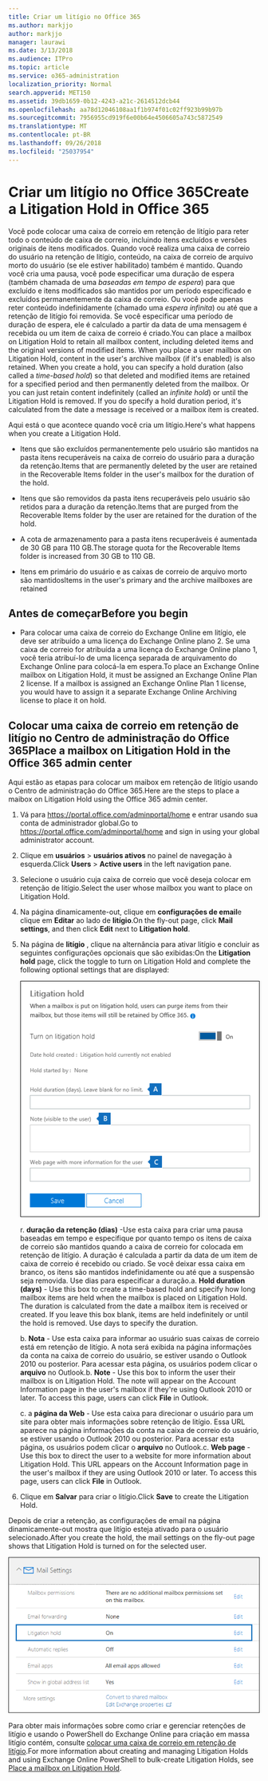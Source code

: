 ```yaml
---
title: Criar um litígio no Office 365
ms.author: markjjo
author: markjjo
manager: laurawi
ms.date: 3/13/2018
ms.audience: ITPro
ms.topic: article
ms.service: o365-administration
localization_priority: Normal
search.appverid: MET150
ms.assetid: 39db1659-0b12-4243-a21c-2614512dcb44
ms.openlocfilehash: aa78d12046108aa1f1b974f01c02ff923b99b97b
ms.sourcegitcommit: 7956955cd919f6e00b64e4506605a743c5872549
ms.translationtype: MT
ms.contentlocale: pt-BR
ms.lasthandoff: 09/26/2018
ms.locfileid: "25037954"
---
```

# <a name="create-a-litigation-hold-in-office-365"></a><span data-ttu-id="0c964-102">Criar um litígio no Office 365</span><span class="sxs-lookup"><span data-stu-id="0c964-102">Create a Litigation Hold in Office 365</span></span>

<span data-ttu-id="0c964-p101">Você pode colocar uma caixa de correio em retenção de litígio para reter todo o conteúdo de caixa de correio, incluindo itens excluídos e versões originais de itens modificados. Quando você realiza uma caixa de correio do usuário na retenção de litígio, conteúdo, na caixa de correio de arquivo morto do usuário (se ele estiver habilitado) também é mantido. Quando você cria uma pausa, você pode especificar uma duração de espera (também chamada de uma *baseadas em tempo de espera*) para que excluído e itens modificados são mantidos por um período especificado e excluídos permanentemente da caixa de correio. Ou você pode apenas reter conteúdo indefinidamente (chamado uma *espera infinita*) ou até que a retenção de litígio foi removida. Se você especificar uma período de duração de espera, ele é calculado a partir da data de uma mensagem é recebida ou um item de caixa de correio é criado.</span><span class="sxs-lookup"><span data-stu-id="0c964-p101">You can place a mailbox on Litigation Hold to retain all mailbox content, including deleted items and the original versions of modified items. When you place a user mailbox on Litigation Hold, content in the user's archive mailbox (if it's enabled) is also retained. When you create a hold, you can specify a hold duration (also called a *time-based hold*) so that deleted and modified items are retained for a specified period and then permanently deleted from the mailbox. Or you can just retain content indefinitely (called an *infinite hold*) or until the Litigation Hold is removed. If you do specify a hold duration period, it's calculated from the date a message is received or a mailbox item is created.</span></span> 
  
<span data-ttu-id="0c964-108">Aqui está o que acontece quando você cria um litígio.</span><span class="sxs-lookup"><span data-stu-id="0c964-108">Here's what happens when you create a Litigation Hold.</span></span>
  
- <span data-ttu-id="0c964-109">Itens que são excluídos permanentemente pelo usuário são mantidos na pasta itens recuperáveis na caixa de correio do usuário para a duração da retenção.</span><span class="sxs-lookup"><span data-stu-id="0c964-109">Items that are permanently deleted by the user are retained in the Recoverable Items folder in the user's mailbox for the duration of the hold.</span></span>
    
- <span data-ttu-id="0c964-110">Itens que são removidos da pasta itens recuperáveis pelo usuário são retidos para a duração da retenção.</span><span class="sxs-lookup"><span data-stu-id="0c964-110">Items that are purged from the Recoverable Items folder by the user are retained for the duration of the hold.</span></span>
    
- <span data-ttu-id="0c964-111">A cota de armazenamento para a pasta itens recuperáveis é aumentada de 30 GB para 110 GB.</span><span class="sxs-lookup"><span data-stu-id="0c964-111">The storage quota for the Recoverable Items folder is increased from 30 GB to 110 GB.</span></span>
    
- <span data-ttu-id="0c964-112">Itens em primário do usuário e as caixas de correio de arquivo morto são mantidos</span><span class="sxs-lookup"><span data-stu-id="0c964-112">Items in the user's primary and the archive mailboxes are retained</span></span>
    
## <a name="before-you-begin"></a><span data-ttu-id="0c964-113">Antes de começar</span><span class="sxs-lookup"><span data-stu-id="0c964-113">Before you begin</span></span>

- <span data-ttu-id="0c964-p102">Para colocar uma caixa de correio do Exchange Online em litígio, ele deve ser atribuído a uma licença do Exchange Online plano 2. Se uma caixa de correio for atribuída a uma licença do Exchange Online plano 1, você teria atribuí-lo de uma licença separada de arquivamento do Exchange Online para colocá-la em espera.</span><span class="sxs-lookup"><span data-stu-id="0c964-p102">To place an Exchange Online mailbox on Litigation Hold, it must be assigned an Exchange Online Plan 2 license. If a mailbox is assigned an Exchange Online Plan 1 license, you would have to assign it a separate Exchange Online Archiving license to place it on hold.</span></span>
    

## <a name="place-a-mailbox-on-litigation-hold-in-the-office-365-admin-center"></a><span data-ttu-id="0c964-116">Colocar uma caixa de correio em retenção de litígio no Centro de administração do Office 365</span><span class="sxs-lookup"><span data-stu-id="0c964-116">Place a mailbox on Litigation Hold in the Office 365 admin center</span></span>

<span data-ttu-id="0c964-117">Aqui estão as etapas para colocar um maibox em retenção de litígio usando o Centro de administração do Office 365.</span><span class="sxs-lookup"><span data-stu-id="0c964-117">Here are the steps to place a maibox on Litigation Hold using the Office 365 admin center.</span></span>

1. <span data-ttu-id="0c964-118">Vá para https://portal.office.com/adminportal/home e entrar usando sua conta de administrador global.</span><span class="sxs-lookup"><span data-stu-id="0c964-118">Go to https://portal.office.com/adminportal/home and sign in using your global administrator account.</span></span>
2. <span data-ttu-id="0c964-119">Clique em **usuários** > **usuários ativos** no painel de navegação à esquerda.</span><span class="sxs-lookup"><span data-stu-id="0c964-119">Click **Users** > **Active users** in the left navigation pane.</span></span>
3. <span data-ttu-id="0c964-120">Selecione o usuário cuja caixa de correio que você deseja colocar em retenção de litígio.</span><span class="sxs-lookup"><span data-stu-id="0c964-120">Select the user whose mailbox you want to place on Litigation Hold.</span></span>
4. <span data-ttu-id="0c964-121">Na página dinamicamente-out, clique em **configurações de email**e clique em **Editar** ao lado de **litígio**.</span><span class="sxs-lookup"><span data-stu-id="0c964-121">On the fly-out page, click **Mail settings**, and then click **Edit** next to **Litigation hold**.</span></span>
5. <span data-ttu-id="0c964-122">Na página de **litígio** , clique na alternância para ativar litígio e concluir as seguintes configurações opcionais que são exibidas:</span><span class="sxs-lookup"><span data-stu-id="0c964-122">On the **Litigation hold** page, click the toggle to turn on Litigation Hold and complete the following optional settings that are displayed:</span></span>
 
    ![O365_LitigationHold1.PNG](media/O365-LitigationHold1.png)

    <span data-ttu-id="0c964-p103">r. **duração da retenção (dias)** -Use esta caixa para criar uma pausa baseadas em tempo e especifique por quanto tempo os itens de caixa de correio são mantidos quando a caixa de correio for colocada em retenção de litígio. A duração é calculada a partir da data de um item de caixa de correio é recebido ou criado. Se você deixar essa caixa em branco, os itens são mantidos indefinidamente ou até que a suspensão seja removida. Use dias para especificar a duração.</span><span class="sxs-lookup"><span data-stu-id="0c964-p103">a. **Hold duration (days)** - Use this box to create a time-based hold and specify how long mailbox items are held when the mailbox is placed on Litigation Hold. The duration is calculated from the date a mailbox item is received or created. If you leave this box blank, items are held indefinitely or until the hold is removed. Use days to specify the duration.</span></span>
    
    <span data-ttu-id="0c964-p104">b. **Nota** - Use esta caixa para informar ao usuário suas caixas de correio está em retenção de litígio. A nota será exibida na página informações da conta na caixa de correio do usuário, se estiver usando o Outlook 2010 ou posterior. Para acessar esta página, os usuários podem clicar o **arquivo** no Outlook.</span><span class="sxs-lookup"><span data-stu-id="0c964-p104">b. **Note** - Use this box to inform the user their mailbox is on Litigation Hold. The note will appear on the Account Information page in the user's mailbox if they're using Outlook 2010 or later. To access this page, users can click **File** in Outlook.</span></span>
     
    <span data-ttu-id="0c964-p105">c. a **página da Web** - Use esta caixa para direcionar o usuário para um site para obter mais informações sobre retenção de litígio. Essa URL aparece na página informações da conta na caixa de correio do usuário, se estiver usando o Outlook 2010 ou posterior. Para acessar esta página, os usuários podem clicar o **arquivo** no Outlook.</span><span class="sxs-lookup"><span data-stu-id="0c964-p105">c. **Web page** - Use this box to direct the user to a website for more information about Litigation Hold. This URL appears on the Account Information page in the user's mailbox if they are using Outlook 2010 or later. To access this page, users can click **File** in Outlook.</span></span>
 
6. <span data-ttu-id="0c964-137">Clique em **Salvar** para criar o litígio.</span><span class="sxs-lookup"><span data-stu-id="0c964-137">Click **Save** to create the Litigation Hold.</span></span>

<span data-ttu-id="0c964-138">Depois de criar a retenção, as configurações de email na página dinamicamente-out mostra que litígio esteja ativado para o usuário selecionado.</span><span class="sxs-lookup"><span data-stu-id="0c964-138">After you create the hold, the mail settings on the fly-out page shows that Litigation Hold is turned on for the selected user.</span></span>

![O365_LitigationHold2.PNG](media/O365-LitigationHold2.png)

<span data-ttu-id="0c964-140">Para obter mais informações sobre como criar e gerenciar retenções de litígio e usando o PowerShell do Exchange Online para criação em massa litígio contém, consulte [colocar uma caixa de correio em retenção de litígio](https://docs.microsoft.com/office365/SecurityCompliance/place-a-mailbox-on-litigation-hold).</span><span class="sxs-lookup"><span data-stu-id="0c964-140">For more information about creating and managing Litigation Holds and using Exchange Online PowerShell to bulk-create Litigation Holds, see [Place a mailbox on Litigation Hold](https://docs.microsoft.com/office365/SecurityCompliance/place-a-mailbox-on-litigation-hold).</span></span>
